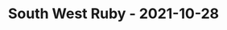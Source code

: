 ---
layout: post
title: South West Ruby - 2021-10-28
datetime: '2021-10-28T13:00:00-04:00'
name: South West Ruby
external_url: https://www.meetup.com/south-west-ruby/events/281589977/
online_event: false
year_month: 2021-10
---